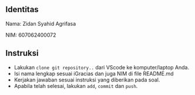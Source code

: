 ## Identitas

Nama: Zidan Syahid Agrifasa

NIM: 607062400072

## Instruksi

- Lakukan `clone git repository..` dari VScode ke komputer/laptop Anda.
- Isi nama lengkap sesuai iGracias dan juga NIM di file README.md
- Kerjakan jawaban sesuai instruksi yang diberikan pada soal.
- Apabila telah selesai, lakukan `add`, `commit` dan `push`.
